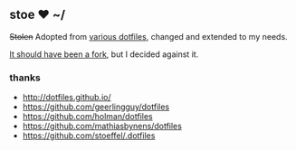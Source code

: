 ## stoe ❤ ~/

~~Stolen~~ Adopted from [various dotfiles](#thanks), changed and extended to my needs.

[It should have been a fork](https://zachholman.com/2010/08/dotfiles-are-meant-to-be-forked/ "Dotfiles Are Meant to Be Forked"), but I decided against it.

### thanks

- http://dotfiles.github.io/
- https://github.com/geerlingguy/dotfiles
- https://github.com/holman/dotfiles
- https://github.com/mathiasbynens/dotfiles
- https://github.com/stoeffel/.dotfiles
